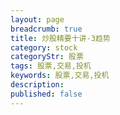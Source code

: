 ```yaml
---
layout: page
breadcrumb: true
title: 炒股精要十讲-3趋势
category: stock
categoryStr: 股票
tags: 股票,交易,投机
keywords: 股票,交易,投机
description:
published: false
---
```


